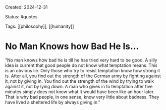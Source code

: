 Created: 2024-12-31

Status: #quotes 

Tags: [[philosophy]], [[humanity]]

# No Man Knows how Bad He Is...

"No man knows how bad he is till he has tried very hard
to be good. A silly idea is current that good people do
not know what temptation means. This is an obvious lie.
Only those who try to resist temptation know how
strong it is. After all, you find out the strength of the
German army by fighting against it, not by giving in.
You find out the strength of the wind by trying to walk
against it, not by lying down. A man who gives in to
temptation after five minutes simply does not know
what it would have been like an hour later. That is why
bad people, in one sense, know very little about badness.
They have lived a sheltered life by always giving in."



